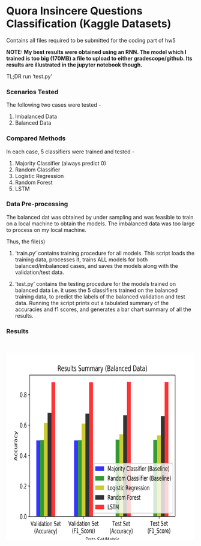 
# Quora Insincere Questions Classification (Kaggle Datasets)
Contains all files required to be submitted for the coding part of hw5
 
**NOTE: My best results were obtained using an RNN. The model which I trained is too big (170MB) a file to upload to either gradescope/github. Its results are illustrated in the jupyter notebook though.**

TL;DR  run ‘test.py’

### Scenarios Tested
The following two cases were tested - 
1. Imbalanced Data
2. Balanced Data

### Compared Methods
In each case, 5 classifiers were trained and tested - 
1. Majority Classifier (always predict 0)
2. Random Classifier
3. Logistic Regression
4. Random Forest
5. LSTM

### Data Pre-processing
The balanced dat was obtained by under sampling and was feasible to train on a local machine to obtain the models. The imbalanced data was too large to process on my local machine. 

Thus, the file(s)
1. ‘train.py’ contains training procedure for all models. This script loads the training data, processes it, trains ALL models for both balanced/imbalanced cases, and saves the models along with the validation/test data.

2. ‘test.py’ contains the testing procedure for the models trained on balanced data i.e. it uses the 5 classifiers trained on the balanced training data, to predict the labels of the balanced validation and test data. Running the script prints out a tabulated summary of the accuracies and f1 scores, and generates a bar chart summary of all the results.

### Results
<br />
<p align="left">
  <a href="https://github.com/rushitnshah/Quora-Insincere-Questions-Classification/blob/master/Result_Summary.png">
    <img src="Result_Summary.png" alt="Logo" width="500" height="500">
  </a>
  </p>
</p>

